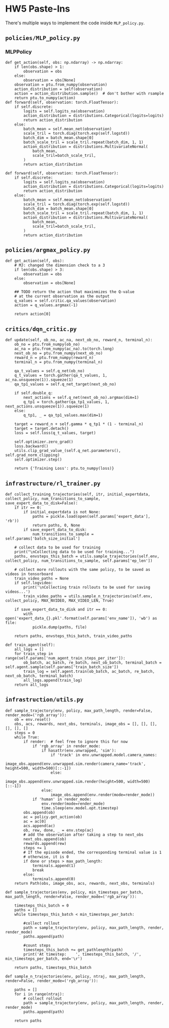 # HW5 Paste-Ins
There's multiple ways to implement the code inside `MLP_policy.py`.

## `policies/MLP_policy.py`
### MLPPolicy
```
def get_action(self, obs: np.ndarray) -> np.ndarray:
    if len(obs.shape) > 1:
        observation = obs
    else:
        observation = obs[None]
    observation = ptu.from_numpy(observation)
    action_distribution = self(observation)
    action = action_distribution.sample()  # don't bother with rsample
    return ptu.to_numpy(action)
def forward(self, observation: torch.FloatTensor):
    if self.discrete:
        logits = self.logits_na(observation)
        action_distribution = distributions.Categorical(logits=logits)
        return action_distribution
    else:
        batch_mean = self.mean_net(observation)
        scale_tril = torch.diag(torch.exp(self.logstd))
        batch_dim = batch_mean.shape[0]
        batch_scale_tril = scale_tril.repeat(batch_dim, 1, 1)
        action_distribution = distributions.MultivariateNormal(
            batch_mean,
            scale_tril=batch_scale_tril,
        )
        return action_distribution

def forward(self, observation: torch.FloatTensor):
    if self.discrete:
        logits = self.logits_na(observation)
        action_distribution = distributions.Categorical(logits=logits)
        return action_distribution
    else:
        batch_mean = self.mean_net(observation)
        scale_tril = torch.diag(torch.exp(self.logstd))
        batch_dim = batch_mean.shape[0]
        batch_scale_tril = scale_tril.repeat(batch_dim, 1, 1)
        action_distribution = distributions.MultivariateNormal(
            batch_mean,
            scale_tril=batch_scale_tril,
        )
        return action_distribution
```

## `policies/argmax_policy.py`
    def get_action(self, obs):
        # MJ: changed the dimension check to a 3
        if len(obs.shape) > 3:
            observation = obs
        else:
            observation = obs[None]

        ## TODO return the action that maxinmizes the Q-value 
        # at the current observation as the output
        q_values = self.critic.qa_values(observation)
        action = q_values.argmax(-1)

        return action[0]


## `critics/dqn_critic.py`
    def update(self, ob_no, ac_na, next_ob_no, reward_n, terminal_n):
        ob_no = ptu.from_numpy(ob_no)
        ac_na = ptu.from_numpy(ac_na).to(torch.long)
        next_ob_no = ptu.from_numpy(next_ob_no)
        reward_n = ptu.from_numpy(reward_n)
        terminal_n = ptu.from_numpy(terminal_n)

        qa_t_values = self.q_net(ob_no)
        q_t_values = torch.gather(qa_t_values, 1, ac_na.unsqueeze(1)).squeeze(1)
        qa_tp1_values = self.q_net_target(next_ob_no)

        if self.double_q:
            next_actions = self.q_net(next_ob_no).argmax(dim=1)
            q_tp1 = torch.gather(qa_tp1_values, 1, next_actions.unsqueeze(1)).squeeze(1)
        else:
            q_tp1, _ = qa_tp1_values.max(dim=1)

        target = reward_n + self.gamma * q_tp1 * (1 - terminal_n)
        target = target.detach()
        loss = self.loss(q_t_values, target)
    
        self.optimizer.zero_grad()
        loss.backward()
        utils.clip_grad_value_(self.q_net.parameters(), self.grad_norm_clipping)
        self.optimizer.step()

        return {'Training Loss': ptu.to_numpy(loss)}

## `infrastructure/rl_trainer.py`
```
def collect_training_trajectories(self, itr, initial_expertdata, collect_policy, num_transitions_to_sample, save_expert_data_to_disk=False):
    if itr == 0:
        if initial_expertdata is not None:
            paths = pickle.load(open(self.params['expert_data'], 'rb'))
            return paths, 0, None
        if save_expert_data_to_disk:
            num_transitions_to_sample = self.params['batch_size_initial']

    # collect data to be used for training
    print("\nCollecting data to be used for training...")
    paths, envsteps_this_batch = utils.sample_trajectories(self.env, collect_policy, num_transitions_to_sample, self.params['ep_len'])

    # collect more rollouts with the same policy, to be saved as videos in tensorboard
    train_video_paths = None
    if self.logvideo:
        print('\nCollecting train rollouts to be used for saving videos...')
        train_video_paths = utils.sample_n_trajectories(self.env, collect_policy, MAX_NVIDEO, MAX_VIDEO_LEN, True)

    if save_expert_data_to_disk and itr == 0:
        with open('expert_data_{}.pkl'.format(self.params['env_name']), 'wb') as file:
            pickle.dump(paths, file)

    return paths, envsteps_this_batch, train_video_paths

def train_agent(self):
    all_logs = []
    for train_step in range(self.params['num_agent_train_steps_per_iter']):
        ob_batch, ac_batch, re_batch, next_ob_batch, terminal_batch = self.agent.sample(self.params['train_batch_size'])
        train_log = self.agent.train(ob_batch, ac_batch, re_batch, next_ob_batch, terminal_batch)
        all_logs.append(train_log)
    return all_logs
```

## `infrastruction/utils.py`
```
def sample_trajectory(env, policy, max_path_length, render=False, render_mode=('rgb_array')):
    ob = env.reset()
    obs, acs, rewards, next_obs, terminals, image_obs = [], [], [], [], [], []
    steps = 0
    while True:
        if render:  # feel free to ignore this for now
            if 'rgb_array' in render_mode:
                if hasattr(env.unwrapped, 'sim'):
                    if 'track' in env.unwrapped.model.camera_names:
                        image_obs.append(env.unwrapped.sim.render(camera_name='track', height=500, width=500)[::-1])
                    else:
                        image_obs.append(env.unwrapped.sim.render(height=500, width=500)[::-1])
                else:
                    image_obs.append(env.render(mode=render_mode))
            if 'human' in render_mode:
                env.render(mode=render_mode)
                time.sleep(env.model.opt.timestep)
        obs.append(ob)
        ac = policy.get_action(ob)
        ac = ac[0]
        acs.append(ac)
        ob, rew, done, _ = env.step(ac)
        # add the observation after taking a step to next_obs
        next_obs.append(ob)
        rewards.append(rew)
        steps += 1
        # If the episode ended, the corresponding terminal value is 1
        # otherwise, it is 0
        if done or steps > max_path_length:
            terminals.append(1)
            break
        else:
            terminals.append(0)
    return Path(obs, image_obs, acs, rewards, next_obs, terminals)

def sample_trajectories(env, policy, min_timesteps_per_batch, max_path_length, render=False, render_mode=('rgb_array')):

    timesteps_this_batch = 0
    paths = []
    while timesteps_this_batch < min_timesteps_per_batch:

        #collect rollout
        path = sample_trajectory(env, policy, max_path_length, render, render_mode)
        paths.append(path)

        #count steps
        timesteps_this_batch += get_pathlength(path)
        print('At timestep:    ', timesteps_this_batch, '/', min_timesteps_per_batch, end='\r')

    return paths, timesteps_this_batch

def sample_n_trajectories(env, policy, ntraj, max_path_length, render=False, render_mode=('rgb_array')):

    paths = []
    for i in range(ntraj):
        # collect rollout
        path = sample_trajectory(env, policy, max_path_length, render, render_mode)
        paths.append(path)

    return paths
```
